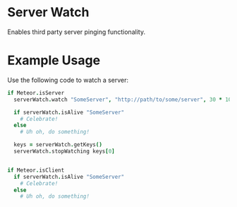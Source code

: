 Server Watch
===

Enables third party server pinging functionality.

# Example Usage

Use the following code to watch a server:

  ````coffeescript
  if Meteor.isServer
    serverWatch.watch "SomeServer", "http://path/to/some/server", 30 * 1000

    if serverWatch.isAlive "SomeServer"
      # Celebrate!
    else
      # Uh oh, do something!

    keys = serverWatch.getKeys()
    serverWatch.stopWatching keys[0]


  if Meteor.isClient
    if serverWatch.isAlive "SomeServer"
      # Celebrate!
    else
      # Uh oh, do something!
  ````
